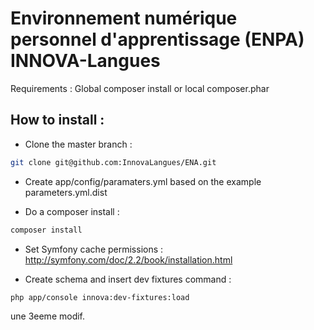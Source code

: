 Environnement numérique personnel d'apprentissage (ENPA) INNOVA-Langues
=======================================================================

Requirements : Global composer install or local composer.phar

How to install :
----------------

- Clone the master branch :

```bash
git clone git@github.com:InnovaLangues/ENA.git
```

- Create app/config/paramaters.yml based on the example parameters.yml.dist

- Do a composer install :

```bash
composer install
```

- Set Symfony cache permissions : http://symfony.com/doc/2.2/book/installation.html


- Create schema and insert dev fixtures command :

```bash
php app/console innova:dev-fixtures:load
```

une 3eeme modif.
